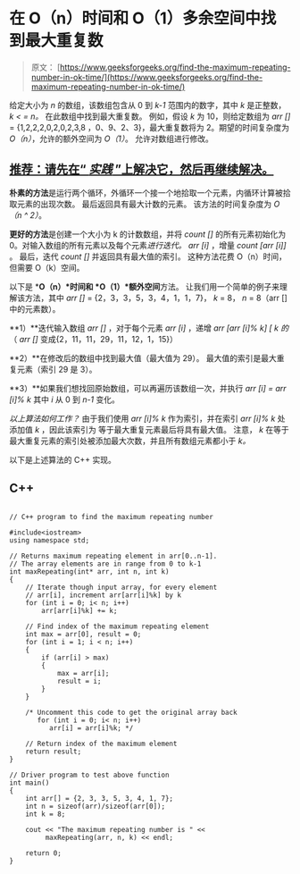 # 在 O（n）时间和 O（1）多余空间中找到最大重复数

> 原文： [https://www.geeksforgeeks.org/find-the-maximum-repeating-number-in-ok-time/](https://www.geeksforgeeks.org/find-the-maximum-repeating-number-in-ok-time/)

给定大小为 *n* 的数组，该数组包含从 0 到 *k-1* 范围内的数字，其中 *k* 是正整数， *k < = n。* 在此数组中找到最大重复数。 例如，假设 *k* 为 10，则给定数组为 *arr []* = {1,2,2,2,0,2,0,2,3,8 ，0、9、2、3}，最大重复数将为 2。期望的时间复杂度为 *O（n）*，允许的额外空间为 *O（1）*。 允许对数组进行修改。

## [推荐：请先在“ ***实践*** ”上解决它，然后再继续解决。](https://practice.geeksforgeeks.org/problems/maximum-repeating-number/0)

**朴素的方法**是运行两个循环，外循环一个接一个地拾取一个元素，内循环计算被拾取元素的出现次数。 最后返回具有最大计数的元素。 该方法的时间复杂度为 *O（n ^ 2）*。

**更好的方法**是创建一个大小为 k 的计数数组，并将 *count []* 的所有元素初始化为 0。对输入数组的所有元素以及每个元素*进行迭代。 arr [i]* ，增量 *count [arr [i]]* 。 最后，迭代 *count []* 并返回具有最大值的索引。 这种方法花费 O（n）时间，但需要 O（k）空间。

以下是 ***O（n）*时间和 *O（1）*额外空间**方法。 让我们用一个简单的例子来理解该方法，其中 *arr []* = {2，3，3，5，3，4，1，1，7}， *k* = 8， *n* = 8（arr []中的元素数）。

**1）**迭代输入数组 *arr []* ，对于每个元素 *arr [i]* ，递增 *arr [arr [i]% k] [ *k* 的*（ *arr []* 变成{2，11，11，29，11，12，1，15}）

**2）**在修改后的数组中找到最大值（最大值为 29）。 最大值的索引是最大重复元素（索引 29 是 3）。

**3）**如果我们想找回原始数组，可以再遍历该数组一次，并执行 *arr [i] = arr [i]% k* 其中 *i* 从 0 到 *n-1* 变化。

*以上算法如何工作？* 由于我们使用 *arr [i]% k* 作为索引，并在索引 *arr [i]% k* 处添加值 *k* ，因此该索引为 等于最大重复元素最后将具有最大值。 注意， *k* 在等于最大重复元素的索引处被添加最大次数，并且所有数组元素都小于 *k。*

以下是上述算法的 C++ 实现。

## C++ 

```

// C++ program to find the maximum repeating number 

#include<iostream> 
using namespace std; 

// Returns maximum repeating element in arr[0..n-1]. 
// The array elements are in range from 0 to k-1 
int maxRepeating(int* arr, int n, int k) 
{ 
    // Iterate though input array, for every element 
    // arr[i], increment arr[arr[i]%k] by k 
    for (int i = 0; i< n; i++) 
        arr[arr[i]%k] += k; 

    // Find index of the maximum repeating element 
    int max = arr[0], result = 0; 
    for (int i = 1; i < n; i++) 
    { 
        if (arr[i] > max) 
        { 
            max = arr[i]; 
            result = i; 
        } 
    } 

    /* Uncomment this code to get the original array back 
       for (int i = 0; i< n; i++) 
          arr[i] = arr[i]%k; */

    // Return index of the maximum element 
    return result; 
} 

// Driver program to test above function 
int main() 
{ 
    int arr[] = {2, 3, 3, 5, 3, 4, 1, 7}; 
    int n = sizeof(arr)/sizeof(arr[0]); 
    int k = 8; 

    cout << "The maximum repeating number is " << 
         maxRepeating(arr, n, k) << endl; 

    return 0; 
} 

```